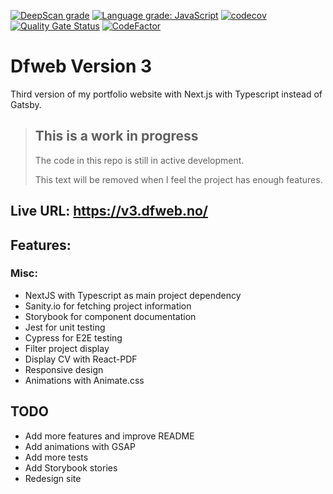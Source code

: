 [![DeepScan grade](https://deepscan.io/api/teams/11080/projects/19508/branches/508468/badge/grade.svg)](https://deepscan.io/dashboard#view=project&tid=11080&pid=19508&bid=508468)
[![Language grade: JavaScript](https://img.shields.io/lgtm/grade/javascript/g/w3bdesign/dfweb-v3.svg?logo=lgtm&logoWidth=18)](https://lgtm.com/projects/g/w3bdesign/dfweb-v3/context:javascript)
[![codecov](https://codecov.io/gh/w3bdesign/dfweb-v3/branch/master/graph/badge.svg?token=VML3KNGO0N)](https://codecov.io/gh/w3bdesign/dfweb-v3)
[![Quality Gate Status](https://sonarcloud.io/api/project_badges/measure?project=w3bdesign_dfweb-v3&metric=alert_status)](https://sonarcloud.io/summary/new_code?id=w3bdesign_dfweb-v3)
[![CodeFactor](https://www.codefactor.io/repository/github/w3bdesign/dfweb-v3/badge)](https://www.codefactor.io/repository/github/w3bdesign/dfweb-v3)

# Dfweb Version 3

Third version of my portfolio website with Next.js with Typescript instead of Gatsby.

> ## This is a work in progress
>
> The code in this repo is still in active development.
>
> This text will be removed when I feel the project has enough features.

## Live URL: https://v3.dfweb.no/

## Features:

### Misc:

- NextJS with Typescript as main project dependency
- Sanity.io for fetching project information
- Storybook for component documentation
- Jest for unit testing
- Cypress for E2E testing
- Filter project display
- Display CV with React-PDF
- Responsive design
- Animations with Animate.css

## TODO

- Add more features and improve README
- Add animations with GSAP
- Add more tests
- Add Storybook stories
- Redesign site
